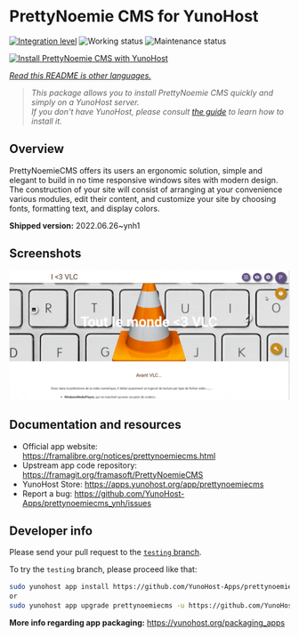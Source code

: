 <!--
N.B.: This README was automatically generated by <https://github.com/YunoHost/apps/tree/master/tools/readme_generator>
It shall NOT be edited by hand.
-->

# PrettyNoemie CMS for YunoHost

[![Integration level](https://dash.yunohost.org/integration/prettynoemiecms.svg)](https://dash.yunohost.org/appci/app/prettynoemiecms) ![Working status](https://ci-apps.yunohost.org/ci/badges/prettynoemiecms.status.svg) ![Maintenance status](https://ci-apps.yunohost.org/ci/badges/prettynoemiecms.maintain.svg)

[![Install PrettyNoemie CMS with YunoHost](https://install-app.yunohost.org/install-with-yunohost.svg)](https://install-app.yunohost.org/?app=prettynoemiecms)

*[Read this README is other languages.](./ALL_README.md)*

> *This package allows you to install PrettyNoemie CMS quickly and simply on a YunoHost server.*  
> *If you don't have YunoHost, please consult [the guide](https://yunohost.org/install) to learn how to install it.*

## Overview

PrettyNoemieCMS offers its users an ergonomic solution, simple and elegant to build in no time responsive windows sites with modern design.
The construction of your site will consist of arranging at your convenience various modules, edit their content, and customize your site by choosing fonts, formatting text, and display colors.


**Shipped version:** 2022.06.26~ynh1

## Screenshots

![Screenshot of PrettyNoemie CMS](./doc/screenshots/pages-framasite-theme-light.gif)

## Documentation and resources

- Official app website: <https://framalibre.org/notices/prettynoemiecms.html>
- Upstream app code repository: <https://framagit.org/framasoft/PrettyNoemieCMS>
- YunoHost Store: <https://apps.yunohost.org/app/prettynoemiecms>
- Report a bug: <https://github.com/YunoHost-Apps/prettynoemiecms_ynh/issues>

## Developer info

Please send your pull request to the [`testing` branch](https://github.com/YunoHost-Apps/prettynoemiecms_ynh/tree/testing).

To try the `testing` branch, please proceed like that:

```bash
sudo yunohost app install https://github.com/YunoHost-Apps/prettynoemiecms_ynh/tree/testing --debug
or
sudo yunohost app upgrade prettynoemiecms -u https://github.com/YunoHost-Apps/prettynoemiecms_ynh/tree/testing --debug
```

**More info regarding app packaging:** <https://yunohost.org/packaging_apps>
